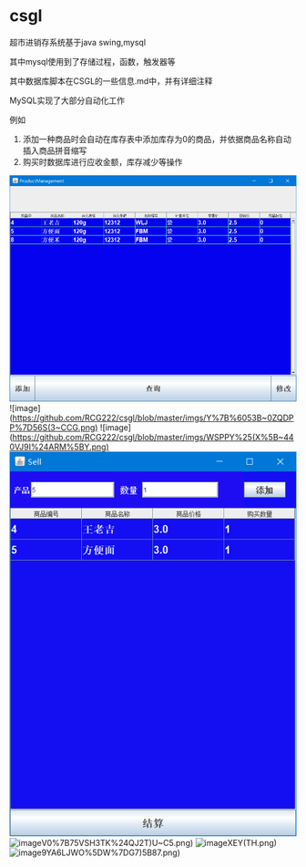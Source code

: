 # csgl
超市进销存系统基于java swing,mysql

其中mysql使用到了存储过程，函数，触发器等

其中数据库脚本在CSGL的一些信息.md中，并有详细注释

MySQL实现了大部分自动化工作

例如
1. 添加一种商品时会自动在库存表中添加库存为0的商品，并依据商品名称自动插入商品拼音缩写
2. 购买时数据库进行应收金额，库存减少等操作


![image](https://github.com/RCG222/csgl/blob/master/imgs/_B%7D%24PEF~S8X%608%5B80XLG84YF.png)
![image](https://github.com/RCG222/csgl/blob/master/imgs/Y%7B%6053B~0ZQDPP%7D56S(3~CCG.png)
![image](https://github.com/RCG222/csgl/blob/master/imgs/WSPPY%25(X%5B~440VJ9I%24ARM%5BY.png)
![image](https://github.com/RCG222/csgl/blob/master/imgs/Q%7DS~1RBJ4V_91%7DK74KO~AX3.png)
![image](https://github.com/RCG222/csgl/blob/master/imgs/K)V0%7B75VSH3TK%24QJ2T)U~C5.png)
![image](https://github.com/RCG222/csgl/blob/master/imgs/9S64309895G9X7G%25)XEY(TH.png)
![image](https://github.com/RCG222/csgl/blob/master/imgs/0D%7DO)9YA6LJWO%5DW%7DG7)5B87.png)

